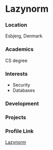 # Lazynorm

### Location

Esbjerg, Denmark

### Academics

CS degree

### Interests

- Security
- Databases

### Development

### Projects

### Profile Link

[Lazynorm](https://github.com/lazynormz)
